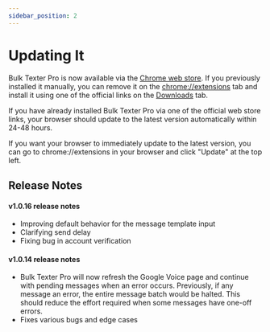 ```yaml
---
sidebar_position: 2
---
```


# Updating It
Bulk Texter Pro is now available via the [Chrome web store](https://chrome.google.com/webstore/detail/bulk-texter-pro/kpjadjgajlgmkefnnihfedmcabapnndj). If you previously installed it manually, you can remove it on the [chrome://extensions](chrome://extensions) tab and install it using one of the official links on the [Downloads](/downloads) tab.

If you have already installed Bulk Texter Pro via one of the official web store links, your browser should update to the latest version automatically within 24-48 hours. 

If you want your browser to immediately update to the latest version, you can go to chrome://extensions in your browser and click "Update" at the top left.

## Release Notes

#### v1.0.16 release notes
- Improving default behavior for the message template input
- Clarifying send delay
- Fixing bug in account verification

#### v1.0.14 release notes
- Bulk Texter Pro will now refresh the Google Voice page and continue with pending messages when an error occurs. Previously, if any message an error, the entire message batch would be halted. This should reduce the effort required when some messages have one-off errors.
- Fixes various bugs and edge cases